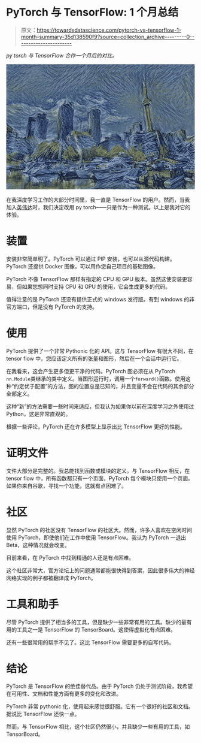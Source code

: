# PyTorch 与 TensorFlow: 1 个月总结

> 原文：<https://towardsdatascience.com/pytorch-vs-tensorflow-1-month-summary-35d138590f9?source=collection_archive---------0----------------------->

*py torch 与 TensorFlow 合作一个月后的对比。*

![](img/dc186e58178a20d385cd7ec0c1eed138.png)

在我深度学习工作的大部分时间里，我一直是 TensorFlow 的用户。然而，当我加入[英伟达](https://medium.com/u/ab69c39a85e1?source=post_page-----35d138590f9--------------------------------)时，我们决定改用 py torch——只是作为一种测试。以上是我对它的体验。

# 装置

安装非常简单明了。PyTorch 可以通过 PIP 安装，也可以从源代码构建。PyTorch 还提供 Docker 图像，可以用作您自己项目的基础图像。

PyTorch 不像 TensorFlow 那样有指定的 CPU 和 GPU 版本。虽然这使安装更容易，但如果您想同时支持 CPU 和 GPU 的使用，它会生成更多的代码。

值得注意的是 PyTorch 还没有提供正式的 windows 发行版。有到 windows 的非官方端口，但是没有 PyTorch 的支持。

# 使用

PyTorch 提供了一个非常 Pythonic 化的 API。这与 TensorFlow 有很大不同，在 tensor flow 中，您应该定义所有的张量和图形，然后在一个会话中运行它。

在我看来，这会产生更多但更干净的代码。PyTorch 图必须在从 PyTorch `nn.Module`类继承的类中定义。当图形运行时，调用一个`forward()`函数。使用这种“约定优于配置”的方法，图的位置总是已知的，并且变量不会在代码的其余部分全部定义。

这种“新”的方法需要一些时间来适应，但我认为如果你以前在深度学习之外使用过 Python，这是非常直观的。

根据一些评论，PyTorch 还在许多模型上显示出比 TensorFlow 更好的性能。

# 证明文件

文件大部分是完整的。我总能找到函数或模块的定义。与 TensorFlow 相反，在 tensor flow 中，所有函数都只有一个页面，PyTorch 每个模块只使用一个页面。如果你来自谷歌，寻找一个功能，这就有点困难了。

# 社区

显然 PyTorch 的社区没有 TensorFlow 的社区大。然而，许多人喜欢在空闲时间使用 PyTorch，即使他们在工作中使用 TensorFlow。我认为 PyTorch 一退出 Beta，这种情况就会改变。

目前来看，在 PyTorch 中找到精通的人还是有点困难。

这个社区非常大，官方论坛上的问题通常都能很快得到答案，因此很多伟大的神经网络实现的例子都被翻译成 PyTorch。

# 工具和助手

尽管 PyTorch 提供了相当多的工具，但是缺少一些非常有用的工具。缺少的最有用的工具之一是 TensorFlow 的 TensorBoard。这使得虚拟化有点困难。

还有一些很常用的帮手不见了。这比 TensorFlow 需要更多的自写代码。

# 结论

PyTorch 是 TensorFlow 的绝佳替代品。由于 PyTorch 仍处于测试阶段，我希望在可用性、文档和性能方面有更多的变化和改进。

PyTorch 非常 pythonic 化，使用起来感觉很舒服。它有一个很好的社区和文档。据说比 TensorFlow 还快一点。

然而，与 TensorFlow 相比，这个社区仍然很小，并且缺少一些有用的工具，如 TensorBoard。